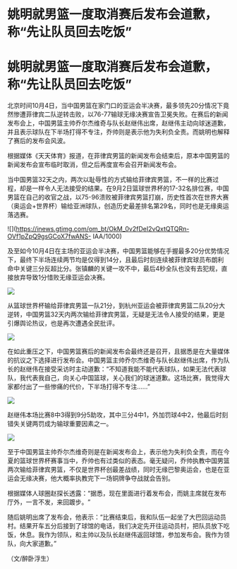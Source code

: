 # 姚明就男篮一度取消赛后发布会道歉，称“先让队员回去吃饭”

# 姚明就男篮一度取消赛后发布会道歉，称“先让队员回去吃饭”

北京时间10月4日，当中国男篮在家门口的亚运会半决赛，最多领先20分情况下竟然惨遭菲律宾二队逆转击败，以76-77输球无缘决赛宣告卫冕失败。在赛后的新闻发布会上，中国男篮主帅乔尔杰维奇与队长赵继伟出席，赵继伟主动向球迷道歉，并且表示球队在下半场打得不专注，乔帅则是表示他为失利负全责。而姚明也解释了赛后的发布会风波。

根据媒体《天天体育》报道，在菲律宾男篮的新闻发布会结束后，原本中国男篮的新闻发布会宣布临时取消，但之后再度宣布会召开新闻发布会。

当中国男篮32天之内，两次以耻辱性的方式输给菲律宾男篮，不一样的比赛过程，却是一样令人无法接受的结果。在9月2日篮球世界杯的17-32名排位赛，中国男篮在自己的收官之战，以75-96溃败被菲律宾男篮打崩，历史性首次在世界大赛（奥运会+世界杯）输给亚洲球队，创造历史最差排名第29名，同时也是无缘奥运落选赛。

![](https://inews.gtimg.com/om_bt/OkM_0v2fDeI2vQxtQTQRn-OVf1pZpQ9gsGCoX7fwANS-
IAA/1000)

及至如今10月4日在主场的亚运会半决赛，中国男篮能够在手握最多20分优势情况下，最终下半场连续两节均是仅得到14分，且最后时刻连续被菲律宾球员布朗利命中关键三分反超比分。张镇麟的关键一攻不中，最后4秒全队也没有去犯规，直接放弃导致1分惜败无缘亚运会决赛。

![](https://inews.gtimg.com/om_bt/O0g1V4JfUZQ5rsh-A02JNrbgJN2wd3diQtwp6Zqs2KmG8AA/1000)

从篮球世界杯输给菲律宾男篮一队21分，到杭州亚运会被菲律宾男篮二队20分大逆转，中国男篮32天内两次输给菲律宾男篮，无疑是无法令人接受的结果，更是引爆舆论热议，也是再次遭遇全民批评。

![](https://inews.gtimg.com/om_bt/OpvSnGvpR3XlkVMoL4kySjV6LHFDaRCrXHogmRESvhXlIAA/1000)

在如此重压之下，中国男篮赛后的新闻发布会最终还是召开，且据悉是在大量媒体的抗议之下选择进行发布会。中国男篮主帅乔尔杰维奇与队长赵继伟出席，作为队长的赵继伟在接受采访时主动道歉：“不知道我能不能代表球队，如果无法代表球队，我代表我自己，向关心中国篮球，关心我们的球迷道歉。这场比赛，我觉得大家都付出了一些惨痛的代价，下半场打得不专注……”

![](https://inews.gtimg.com/om_bt/OrnrJjfvKo2hab1Xrln4g9gxptoGrd61Jp6JWknYxNg0YAA/1000)

赵继伟本场比赛8中3得到9分5助攻，其中三分4中1，外加罚球4中2，他最后时刻错失关键两罚成为输球重要因素之一。

![](https://inews.gtimg.com/om_bt/OmFSQDfs3y4StZgTc_82H0iI9d_z8YD0klHgimBJR77M4AA/1000)

至于中国男篮主帅乔尔杰维奇则是在新闻发布会上，表示他为失利负全责，而在今夏的篮球世界杯赛事当中，乔帅也有过类似的表态。毫无疑问，乔帅执教中国男篮两次输给菲律宾男篮，不仅是世界杯创最差战绩，同时无缘巴黎奥运会，也是在亚运会无缘决赛，他大概率执教完下一场铜牌争夺战就会告别。

根据媒体人球圈赵探长透露：“据悉，现在里面进行着发布会，而姚主席就在发布厅外，一言不发，来回踱步。 ​​​”

随后姚明出席了发布会，他表示：“比赛结束后，我和队伍一起坐了大巴回运动员村。结果开车五分后接到了球馆的电话，我们决定先开往运动员村，把队员放下吃饭，休息。我作为领队，和主帅以及队长赵继伟返回球馆，参加发布会。我作为领队，向大家道歉。”

（文/醉卧浮生）

